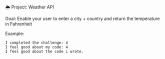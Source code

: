 🌦 Project: Weather API

Goal: Enable your user to enter a city + country and return the temperature in Fahrenheit


Example:
```
I completed the challenge: 4
I feel good about my code: 4
I feel good about the code i wrote.
```
